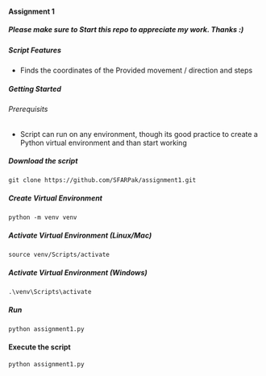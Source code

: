#### Assignment 1
##### Please make sure to Start this repo to appreciate my work. Thanks :)

##### Script Features
- Finds the coordinates of the Provided movement / direction and steps


##### Getting Started
###### Prerequisits
- Script can run on any environment, though its good practice to create a Python virtual environment and than start working

##### Download the script
```
git clone https://github.com/SFARPak/assignment1.git
```

##### Create Virtual Environment
```
python -m venv venv
```

##### Activate Virtual Environment (Linux/Mac)
```
source venv/Scripts/activate
```
##### Activate Virtual Environment (Windows)
```
.\venv\Scripts\activate
```
##### Run
```
python assignment1.py
```


#### Execute the script
```
python assignment1.py
```
